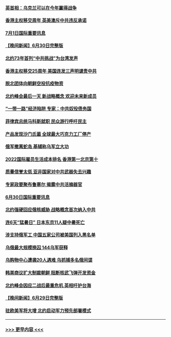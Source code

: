 #### [英首相：乌克兰可以在今年赢得战争](../pages/prog202/a103469324.md?t=07011901) 
#### [香港主权移交周年 英美澳斥中共违反承诺](../pages/prog202/a103469299.md?t=07011901) 
#### [7月1日国际重要讯息](../pages/prog202/a103469297.md?t=07011901) 
#### [【晚间新闻】6月30日完整版](../pages/prog202/a103469054.md?t=07011901) 
#### [北约73年首列“中共挑战”为台湾发声](../pages/prog202/a103469095.md?t=07011901) 
#### [香港主权移交25周年 美国连发三声明谴责中共](../pages/prog202/a103469052.md?t=07011901) 
#### [脱北团体向朝鲜空投抗疫物资](../pages/prog202/a103468867.md?t=07011901) 
#### [北约峰会最后一天 新战略概念 欢迎未来新成员](../pages/prog202/a103468877.md?t=07011901) 
#### [“一带一路”经济陷阱 专家：中共奴役债务国](../pages/prog202/a103468865.md?t=07011901) 
#### [菲律宾总统马科斯就职 民众游行呼吁民主](../pages/prog202/a103468863.md?t=07011901) 
#### [产品发现沙门氏菌 全球最大巧克力工厂停产](../pages/prog202/a103468737.md?t=07011901) 
#### [俄军撤离蛇岛 基辅称乌军立大功](../pages/prog202/a103468727.md?t=07011901) 
#### [2022国际雇员生活成本排名 香港第一北京第十](../pages/prog202/a103468597.md?t=07011901) 
#### [质量信誉太低 亚非国家对中共武器失去兴趣](../pages/prog202/a103468601.md?t=07011901) 
#### [专家政要聚布鲁塞尔 揭露中共活摘器官](../pages/prog202/a103468570.md?t=07011901) 
#### [6月30日国际重要讯息](../pages/prog202/a103468563.md?t=07011901) 
#### [北约强硬回应俄核威胁 战略概念首次纳入中共](../pages/prog202/a103468586.md?t=07011901) 
#### [连6天“猛暑日” 日本东京11人疑中暑死亡](../pages/prog202/a103468467.md?t=07011901) 
#### [涉支持俄军工 中国五家公司被美国列入黑名单](../pages/prog202/a103468264.md?t=07011901) 
#### [乌俄最大规模换囚 144乌军获释](../pages/prog202/a103468199.md?t=07011901) 
#### [乌购物中心遭袭20人遇难 乌抓捕多名俄间谍](../pages/prog202/a103468136.md?t=07011901) 
#### [韩美商议扩大制裁朝鲜 阻断核武飞弹开发资金](../pages/prog202/a103468187.md?t=07011901) 
#### [北约峰会因应二战后最重危机 英相吁护台海](../pages/prog202/a103468138.md?t=07011901) 
#### [【晚间新闻】6月29日完整版](../pages/prog202/a103468118.md?t=07011901) 
#### [驻欧美军将大增 北约启动军力预先部署模式](../pages/prog202/a103468046.md?t=07011901) 

----
#### [ >>> 更早内容 <<< ](../indexes/prog202-earlier.md)
